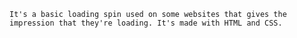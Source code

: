 ``It's a basic loading spin used on some websites that gives the impression that they're loading. It's made with HTML and CSS.``
